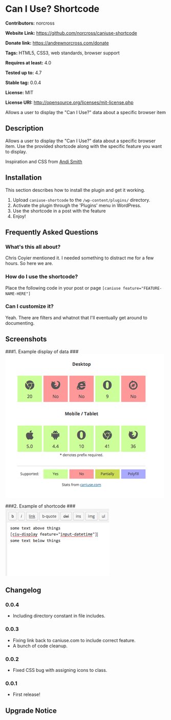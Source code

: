 # Can I Use? Shortcode #
**Contributors:** norcross

**Website Link:** https://github.com/norcross/caniuse-shortcode

**Donate link:** https://andrewnorcross.com/donate

**Tags:** HTML5, CSS3, web standards, browser support

**Requires at least:** 4.0

**Tested up to:** 4.7

**Stable tag:** 0.0.4

**License:** MIT

**License URI:** http://opensource.org/licenses/mit-license.php


Allows a user to display the "Can I Use?" data about a specific browser item

## Description ##

Allows a user to display the "Can I Use?" data about a specific browser item. Use the provided shortcode along with the specific feature you want to display.

Inspiration and CSS from [Andi Smith](https://github.com/andismith/caniuse-widget)

## Installation ##

This section describes how to install the plugin and get it working.

1. Upload `caniuse-shortcode` to the `/wp-content/plugins/` directory.
2. Activate the plugin through the 'Plugins' menu in WordPress.
3. Use the shortcode in a post with the feature
4. Enjoy!

## Frequently Asked Questions ##


### What's this all about? ###

Chris Coyier mentioned it. I needed something to distract me for a few hours. So here we are.

### How do I use the shortcode? ###

Place the following code in your post or page `[caniuse feature="FEATURE-NAME-HERE"]`

### Can I customize it? ###

Yeah. There are filters and whatnot that I'll eventually get around to documenting.

## Screenshots ##

###1. Example display of data ###
![Example display of data](/assets/screenshot-1.png)

###2. Example of shortcode ###
![Example of shortcode](/assets/screenshot-2.png)



## Changelog ##

### 0.0.4 ###
* Including directory constant in file includes.

### 0.0.3 ###
* Fixing link back to caniuse.com to include correct feature.
* A bunch of code cleanup.

### 0.0.2 ###
* Fixed CSS bug with assigning icons to class.

### 0.0.1 ###
* First release!


## Upgrade Notice ##

